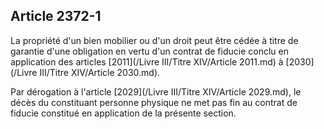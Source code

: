 Article 2372-1
----
La propriété d'un bien mobilier ou d'un droit peut être cédée à titre de
garantie d'une obligation en vertu d'un contrat de fiducie conclu en application
des articles [2011](/Livre III/Titre XIV/Article 2011.md) à [2030](/Livre III/Titre XIV/Article 2030.md).

Par dérogation à l'article [2029](/Livre III/Titre XIV/Article 2029.md), le décès du constituant personne physique ne
met pas fin au contrat de fiducie constitué en application de la présente
section.
